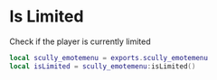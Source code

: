 # Is Limited

Check if the player is currently limited
```lua
local scully_emotemenu = exports.scully_emotemenu
local isLimited = scully_emotemenu:isLimited()
```